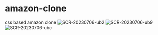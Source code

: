 # amazon-clone
css based amazon clone
![SCR-20230706-ub2](https://github.com/namya5/amazon-clone/assets/77522983/0ead893b-3d64-4e09-8476-9339fc246890)
![SCR-20230706-ub9](https://github.com/namya5/amazon-clone/assets/77522983/6cf392ca-c347-4290-981a-f24cbc79ee42)
![SCR-20230706-ubc](https://github.com/namya5/amazon-clone/assets/77522983/e0d53e36-28ba-4b44-b5e0-f8b299b92032)
